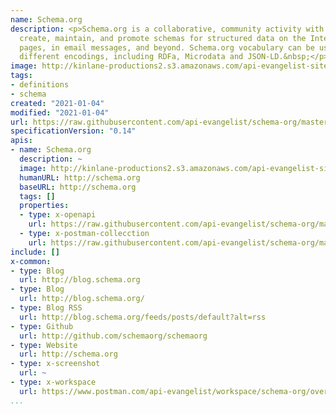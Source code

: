 ```yaml
---
name: Schema.org
description: <p>Schema.org is a collaborative, community activity with a mission to
  create, maintain, and promote schemas for structured data on the Internet, on web
  pages, in email messages, and beyond. Schema.org vocabulary can be used with many
  different encodings, including RDFa, Microdata and JSON-LD.&nbsp;</p>
image: http://kinlane-productions2.s3.amazonaws.com/api-evangelist-site/company/logos/schema-org-logo.jpeg
tags:
- definitions
- schema
created: "2021-01-04"
modified: "2021-01-04"
url: https://raw.githubusercontent.com/api-evangelist/schema-org/master/apis.json
specificationVersion: "0.14"
apis:
- name: Schema.org
  description: ~
  image: http://kinlane-productions2.s3.amazonaws.com/api-evangelist-site/company/logos/schema-org-logo.jpeg
  humanURL: http://schema.org
  baseURL: http://schema.org
  tags: []
  properties:
  - type: x-openapi
    url: https://raw.githubusercontent.com/api-evangelist/schema-org/master/schema-org-openapi.json
  - type: x-postman-collecction
    url: https://raw.githubusercontent.com/api-evangelist/schema-org/master/schema-org-postman-collection.json
include: []
x-common:
- type: Blog
  url: http://blog.schema.org
- type: Blog
  url: http://blog.schema.org/
- type: Blog RSS
  url: http://blog.schema.org/feeds/posts/default?alt=rss
- type: Github
  url: http://github.com/schemaorg/schemaorg
- type: Website
  url: http://schema.org
- type: x-screenshot
  url: ~
- type: x-workspace
  url: https://www.postman.com/api-evangelist/workspace/schema-org/overview
...
```

